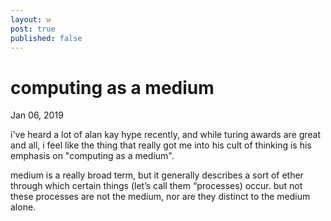 ```yaml
---
layout: w
post: true
published: false
---
```

# computing as a medium

Jan 06, 2019

i've heard a lot of alan kay hype recently, and while turing awards are great and all, i feel like the thing that really got me into his cult of thinking is his emphasis on "computing as a medium".

medium is a really broad term, but it generally describes a sort of ether through which certain things (let’s call them “processes) occur. but not these processes are not the medium, nor are they distinct to the medium alone.
